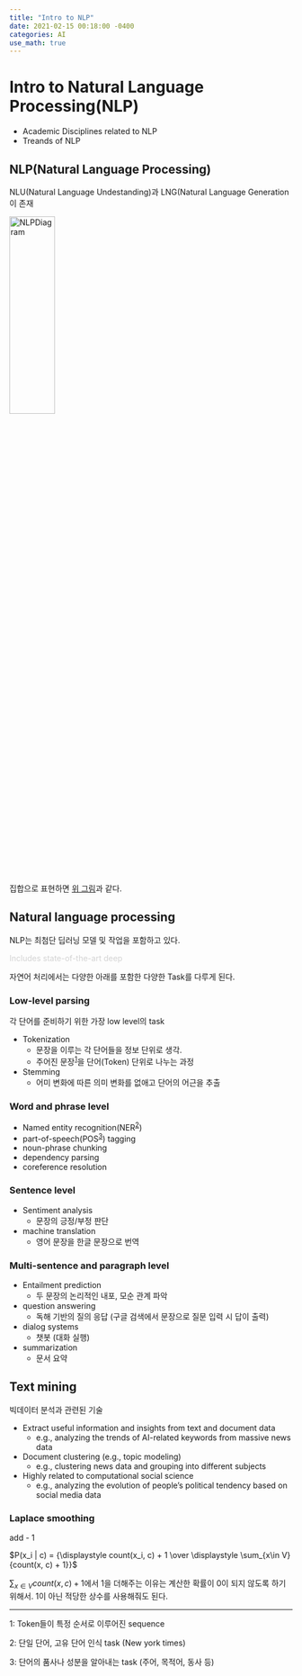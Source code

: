 ```yaml
---
title: "Intro to NLP"
date: 2021-02-15 00:18:00 -0400
categories: AI
use_math: true
---
```


# Intro to Natural Language Processing(NLP)
+ Academic Disciplines related to NLP
+ Treands of NLP

## NLP(Natural Language Processing)
NLU(Natural Language Undestanding)과 LNG(Natural Language Generation이 존재

<img src="https://user-images.githubusercontent.com/12611645/107938878-53cd3880-6fc9-11eb-81e2-fa1a85526400.png" width="40%" height="30%" title="NLP diagram" alt="NLPDiagram">

집합으로 표현하면 [위 그림](https://insights.ai-jobs.net/the-past-and-the-present-of-natural-language-generation/)과 같다.

## Natural language processing
NLP는 최첨단 딥러닝 모델 및 작업을 포함하고 있다.

<span style="color:#D3D3D3">Includes state-of-the-art deep</span>


자연어 처리에서는 다양한 아래를 포함한 다양한 Task를 다루게 된다.
### Low-level parsing
각 단어를 준비하기 위한 가장 low level의 task
+ Tokenization
    + 문장을 이루는 각 단어들을 정보 단위로 생각.
    + 주어진 문장<sup>[1](#footnote_1)</sup>을 단어(Token) 단위로 나누는 과정
+ Stemming
    + 어미 변화에 따른 의미 변화를 없애고 단어의 어근을 추출

### Word and phrase level
+ Named entity recognition(NER<sup>[2](#footnote_2)</sup>)
+ part-of-speech(POS<sup>[3](#footnote_3)</sup>) tagging
+ noun-phrase chunking
+ dependency parsing
+ coreference resolution

### Sentence level
+ Sentiment analysis
    + 문장의 긍정/부정 판단
+ machine translation
    + 영어 문장을 한글 문장으로 번역

### Multi-sentence and paragraph level
+ Entailment prediction
    + 두 문장의 논리적인 내포, 모순 관계 파악
+ question answering
    + 독해 기반의 질의 응답 (구글 검색에서 문장으로 질문 입력 시 답이 출력)
+ dialog systems
    + 챗봇 (대화 실행)
+ summarization
    + 문서 요약
    
## Text mining
빅데이터 분석과 관련된 기술
+ Extract useful information and insights from text and document data
    + e.g., analyzing the trends of AI-related keywords from massive news data
+ Document clustering (e.g., topic modeling)
    + e.g., clustering news data and grouping into different subjects
+ Highly related to computational social science
    + e.g., analyzing the evolution of people’s political tendency based on social media data
    

### Laplace smoothing
add - 1

$P(x_i | c) = {\displaystyle count(x_i, c) + 1 \over \displaystyle \sum_{x\in V}{count(x, c) + 1}}$


$\displaystyle \sum_{x\in V}{count(x, c) + 1}$에서 1을 더해주는 이유는 계산한 확률이 0이 되지 않도록 하기 위해서. 1이 아닌 적당한 상수를 사용해줘도 된다.

------------------------------------------------------------------
<a name="footnote_1">1</a>: Token들이 특정 순서로 이루어진 sequence

<a name="footnote_2">2</a>: 단일 단어, 고유 단어 인식 task (New york times)

<a name="footnote_3">3</a>: 단어의 품사나 성분을 알아내는 task (주어, 목적어, 동사 등)


